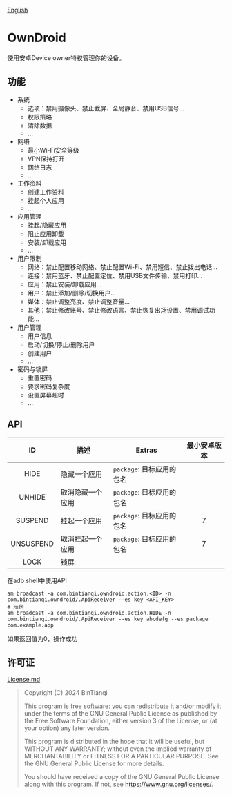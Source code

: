 [English](Readme-en.md)

# OwnDroid

使用安卓Device owner特权管理你的设备。

## 功能

- 系统
  - 选项：禁用摄像头、禁止截屏、全局静音、禁用USB信号...
  - 权限策略
  - 清除数据
  - ...
- 网络
  - 最小Wi-Fi安全等级
  - VPN保持打开
  - 网络日志
  - ...
- 工作资料
  - 创建工作资料
  - 挂起个人应用
  - ...
- 应用管理
  - 挂起/隐藏应用
  - 阻止应用卸载
  - 安装/卸载应用
  - ...
- 用户限制
  - 网络：禁止配置移动网络、禁止配置Wi-Fi、禁用短信、禁止拨出电话...
  - 连接：禁用蓝牙、禁止配置定位、禁用USB文件传输、禁用打印...
  - 应用：禁止安装/卸载应用...
  - 用户：禁止添加/删除/切换用户...
  - 媒体：禁止调整亮度、禁止调整音量...
  - 其他：禁止修改账号、禁止修改语言、禁止恢复出场设置、禁用调试功能...
- 用户管理
  - 用户信息
  - 启动/切换/停止/删除用户
  - 创建用户
  - ...
- 密码与锁屏
  - 重置密码
  - 要求密码复杂度
  - 设置屏幕超时
  - ...

## API

|    ID     | 描述       | Extras             | 最小安卓版本 |
|:---------:|----------|--------------------|:------:|
|   HIDE    | 隐藏一个应用   | `package`: 目标应用的包名 |        |
|  UNHIDE   | 取消隐藏一个应用 | `package`: 目标应用的包名 |        |
|  SUSPEND  | 挂起一个应用   | `package`: 目标应用的包名 |   7    |
| UNSUSPEND | 取消挂起一个应用 | `package`: 目标应用的包名 |   7    |
|   LOCK    | 锁屏       |                    |        |

在adb shell中使用API
```shell
am broadcast -a com.bintianqi.owndroid.action.<ID> -n com.bintianqi.owndroid/.ApiReceiver --es key <API_KEY>
# 示例
am broadcast -a com.bintianqi.owndroid.action.HIDE -n com.bintianqi.owndroid/.ApiReceiver --es key abcdefg --es package com.example.app
```
如果返回值为0，操作成功

## 许可证

[License.md](LICENSE.md)

> Copyright (C)  2024  BinTianqi
>
> This program is free software: you can redistribute it and/or modify it under the terms of the GNU General Public License as published by the Free Software Foundation, either version 3 of the License, or (at your option) any later version.
>
> This program is distributed in the hope that it will be useful, but WITHOUT ANY WARRANTY; without even the implied warranty of MERCHANTABILITY or FITNESS FOR A PARTICULAR PURPOSE.  See the GNU General Public License for more details.
>
> You should have received a copy of the GNU General Public License along with this program.  If not, see <https://www.gnu.org/licenses/>.
